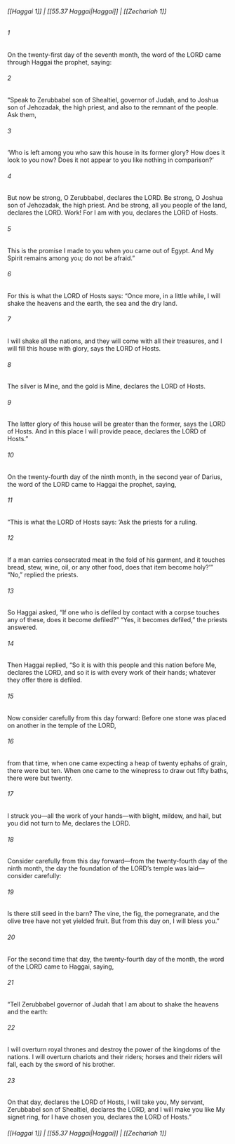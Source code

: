 
###### [[Haggai 1]] | [[55.37 Haggai|Haggai]] | [[Zechariah 1]]

###### 1
On the twenty-first day of the seventh month, the word of the LORD came through Haggai the prophet, saying:
###### 2
“Speak to Zerubbabel son of Shealtiel, governor of Judah, and to Joshua son of Jehozadak, the high priest, and also to the remnant of the people. Ask them,
###### 3
‘Who is left among you who saw this house in its former glory? How does it look to you now? Does it not appear to you like nothing in comparison?’
###### 4
But now be strong, O Zerubbabel, declares the LORD. Be strong, O Joshua son of Jehozadak, the high priest. And be strong, all you people of the land, declares the LORD. Work! For I am with you, declares the LORD of Hosts.
###### 5
This is the promise I made to you when you came out of Egypt. And My Spirit remains among you; do not be afraid.”
###### 6
For this is what the LORD of Hosts says: “Once more, in a little while, I will shake the heavens and the earth, the sea and the dry land.
###### 7
I will shake all the nations, and they will come with all their treasures, and I will fill this house with glory, says the LORD of Hosts.
###### 8
The silver is Mine, and the gold is Mine, declares the LORD of Hosts.
###### 9
The latter glory of this house will be greater than the former, says the LORD of Hosts. And in this place I will provide peace, declares the LORD of Hosts.”
###### 10
On the twenty-fourth day of the ninth month, in the second year of Darius, the word of the LORD came to Haggai the prophet, saying,
###### 11
“This is what the LORD of Hosts says: ‘Ask the priests for a ruling.
###### 12
If a man carries consecrated meat in the fold of his garment, and it touches bread, stew, wine, oil, or any other food, does that item become holy?’” “No,” replied the priests.
###### 13
So Haggai asked, “If one who is defiled by contact with a corpse touches any of these, does it become defiled?” “Yes, it becomes defiled,” the priests answered.
###### 14
Then Haggai replied, “So it is with this people and this nation before Me, declares the LORD, and so it is with every work of their hands; whatever they offer there is defiled.
###### 15
Now consider carefully from this day forward: Before one stone was placed on another in the temple of the LORD,
###### 16
from that time, when one came expecting a heap of twenty ephahs of grain, there were but ten. When one came to the winepress to draw out fifty baths, there were but twenty.
###### 17
I struck you—all the work of your hands—with blight, mildew, and hail, but you did not turn to Me, declares the LORD.
###### 18
Consider carefully from this day forward—from the twenty-fourth day of the ninth month, the day the foundation of the LORD’s temple was laid—consider carefully:
###### 19
Is there still seed in the barn? The vine, the fig, the pomegranate, and the olive tree have not yet yielded fruit. But from this day on, I will bless you.”
###### 20
For the second time that day, the twenty-fourth day of the month, the word of the LORD came to Haggai, saying,
###### 21
“Tell Zerubbabel governor of Judah that I am about to shake the heavens and the earth:
###### 22
I will overturn royal thrones and destroy the power of the kingdoms of the nations. I will overturn chariots and their riders; horses and their riders will fall, each by the sword of his brother.
###### 23
On that day, declares the LORD of Hosts, I will take you, My servant, Zerubbabel son of Shealtiel, declares the LORD, and I will make you like My signet ring, for I have chosen you, declares the LORD of Hosts.”

###### [[Haggai 1]] | [[55.37 Haggai|Haggai]] | [[Zechariah 1]]
